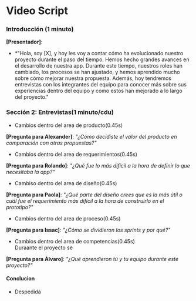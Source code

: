 # Video Script

### **Introducción (1 minuto)**  
**[Presentador]**:  
- *"Hola, soy [X], y hoy les voy a contar cómo ha evolucionado nuestro proyecto durante el paso del tiempo. Hemos hecho grandes avances en el desarrollo de nuestra app. Durante este tiempo, nuestros roles han cambiado, los procesos se han ajustado, y hemos aprendido mucho sobre cómo mejorar nuestra propuesta. Además, hoy tendremos entrevistas con los integrantes del equipo para conocer más sobre sus experiencias dentro del equipo y como estos han mejorado a lo largo del proyecto."

### **Sección 2: Entrevistas(1 minuto/cdu)**  

- Cambios dentro del area de producto(0.45s)  


**[Pregunta para Alexander]**: *"¿Cómo decidiste el valor del producto en comparación con otras propuestas?"*

- Cambios dentro del area de requerimientos(0.45s)
    
 
**[Pregunta para Rolando]**: *"¿Qué fue lo más difícil a la hora de definir lo que necesitaba la app?"* 

- Cambiso dentro del area de diseño(0.45s) 
 
**[Pregunta para Paola]**: *"¿Qué parte del diseño crees que es la más útil o cuál fue el requerimiento más difícil a la hora de construirlo en el prototipo?"*

- Cambios dentro del area de proceso(0.45s)
 
**[Pregunta para Issac]**: *"¿Cómo se dividieron los sprints y por qué?"*
 
 - Cambios dentro del area de competencias(0.45s)  
 Duraante el proyecto se 
 
**[Pregunta para Álvaro]**: *"¿Qué aprendieron tú y tu equipo durante este proyecto?"*


#### **Conclucion**
- Despedida 





